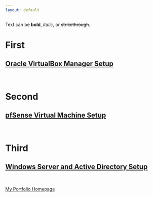 ```yaml
---
layout: default
---
```


Text can be **bold**, _italic_, or ~~strikethrough~~.

# First

## [Oracle VirtualBox Manager Setup](OVBMSetup.md)

<br>

# Second
## [pfSense Virtual Machine Setup](pfSenseSetup.md)

<br>

# Third
## [Windows Server and Active Directory Setup](WinSev&ADSetup.md)

<br>

[My Portfolio Homepage](https://brismit25.github.io/)
